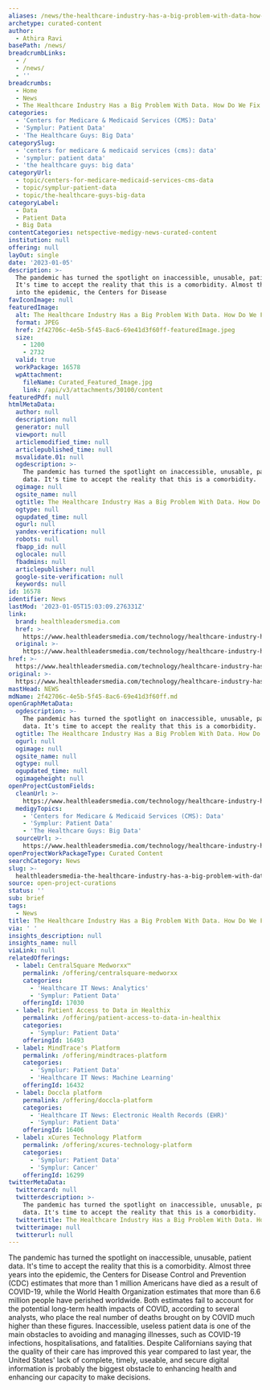 ```yaml
---
aliases: /news/the-healthcare-industry-has-a-big-problem-with-data-how-do-we-fix-it
archetype: curated-content
author:
  - Athira Ravi
basePath: /news/
breadcrumbLinks:
  - /
  - /news/
  - ''
breadcrumbs:
  - Home
  - News
  - The Healthcare Industry Has a Big Problem With Data. How Do We Fix It?
categories:
  - 'Centers for Medicare & Medicaid Services (CMS): Data'
  - 'Symplur: Patient Data'
  - 'The Healthcare Guys: Big Data'
categorySlug:
  - 'centers for medicare & medicaid services (cms): data'
  - 'symplur: patient data'
  - 'the healthcare guys: big data'
categoryUrl:
  - topic/centers-for-medicare-medicaid-services-cms-data
  - topic/symplur-patient-data
  - topic/the-healthcare-guys-big-data
categoryLabel:
  - Data
  - Patient Data
  - Big Data
contentCategories: netspective-medigy-news-curated-content
institution: null
offering: null
layOut: single
date: '2023-01-05'
description: >-
  The pandemic has turned the spotlight on inaccessible, unusable, patient data.
  It's time to accept the reality that this is a comorbidity. Almost three years
  into the epidemic, the Centers for Disease
favIconImage: null
featuredImage:
  alt: The Healthcare Industry Has a Big Problem With Data. How Do We Fix It?
  format: JPEG
  href: 2f42706c-4e5b-5f45-8ac6-69e41d3f60ff-featuredImage.jpeg
  size:
    - 1200
    - 2732
  valid: true
  workPackage: 16578
  wpAttachment:
    fileName: Curated_Featured_Image.jpg
    link: /api/v3/attachments/30100/content
featuredPdf: null
htmlMetaData:
  author: null
  description: null
  generator: null
  viewport: null
  articlemodified_time: null
  articlepublished_time: null
  msvalidate.01: null
  ogdescription: >-
    The pandemic has turned the spotlight on inaccessible, unusable, patient
    data. It's time to accept the reality that this is a comorbidity.
  ogimage: null
  ogsite_name: null
  ogtitle: The Healthcare Industry Has a Big Problem With Data. How Do We Fix It?
  ogtype: null
  ogupdated_time: null
  ogurl: null
  yandex-verification: null
  robots: null
  fbapp_id: null
  oglocale: null
  fbadmins: null
  articlepublisher: null
  google-site-verification: null
  keywords: null
id: 16578
identifier: News
lastMod: '2023-01-05T15:03:09.276331Z'
link:
  brand: healthleadersmedia.com
  href: >-
    https://www.healthleadersmedia.com/technology/healthcare-industry-has-big-problem-data-how-do-we-fix-it
  original: >-
    https://www.healthleadersmedia.com/technology/healthcare-industry-has-big-problem-data-how-do-we-fix-it
href: >-
  https://www.healthleadersmedia.com/technology/healthcare-industry-has-big-problem-data-how-do-we-fix-it
original: >-
  https://www.healthleadersmedia.com/technology/healthcare-industry-has-big-problem-data-how-do-we-fix-it
mastHead: NEWS
mdName: 2f42706c-4e5b-5f45-8ac6-69e41d3f60ff.md
openGraphMetaData:
  ogdescription: >-
    The pandemic has turned the spotlight on inaccessible, unusable, patient
    data. It's time to accept the reality that this is a comorbidity.
  ogtitle: The Healthcare Industry Has a Big Problem With Data. How Do We Fix It?
  ogurl: null
  ogimage: null
  ogsite_name: null
  ogtype: null
  ogupdated_time: null
  ogimageheight: null
openProjectCustomFields:
  cleanUrl: >-
    https://www.healthleadersmedia.com/technology/healthcare-industry-has-big-problem-data-how-do-we-fix-it
  medigyTopics:
    - 'Centers for Medicare & Medicaid Services (CMS): Data'
    - 'Symplur: Patient Data'
    - 'The Healthcare Guys: Big Data'
  sourceUrl: >-
    https://www.healthleadersmedia.com/technology/healthcare-industry-has-big-problem-data-how-do-we-fix-it
openProjectWorkPackageType: Curated Content
searchCategory: News
slug: >-
  healthleadersmedia-the-healthcare-industry-has-a-big-problem-with-data-how-do-we-fix-it
source: open-project-curations
status: ''
sub: brief
tags:
  - News
title: The Healthcare Industry Has a Big Problem With Data. How Do We Fix It?
via: ' '
insights_description: null
insights_name: null
viaLink: null
relatedOfferings:
  - label: CentralSquare Medworxx™
    permalink: /offering/centralsquare-medworxx
    categories:
      - 'Healthcare IT News: Analytics'
      - 'Symplur: Patient Data'
    offeringId: 17030
  - label: Patient Access to Data in Healthix
    permalink: /offering/patient-access-to-data-in-healthix
    categories:
      - 'Symplur: Patient Data'
    offeringId: 16493
  - label: MindTrace's Platform
    permalink: /offering/mindtraces-platform
    categories:
      - 'Symplur: Patient Data'
      - 'Healthcare IT News: Machine Learning'
    offeringId: 16432
  - label: Doccla platform
    permalink: /offering/doccla-platform
    categories:
      - 'Healthcare IT News: Electronic Health Records (EHR)'
      - 'Symplur: Patient Data'
    offeringId: 16406
  - label: xCures Technology Platform
    permalink: /offering/xcures-technology-platform
    categories:
      - 'Symplur: Patient Data'
      - 'Symplur: Cancer'
    offeringId: 16299
twitterMetaData:
  twittercard: null
  twitterdescription: >-
    The pandemic has turned the spotlight on inaccessible, unusable, patient
    data. It's time to accept the reality that this is a comorbidity.
  twittertitle: The Healthcare Industry Has a Big Problem With Data. How Do We Fix It?
  twitterimage: null
  twitterurl: null
---
```

<p>The pandemic has turned the spotlight on inaccessible, unusable, patient data. It's time to accept the reality that this is a comorbidity. Almost three years into the epidemic, the Centers for Disease Control and Prevention (CDC) estimates that more than 1 million Americans have died as a result of COVID-19, while the World Health Organization estimates that more than 6.6 million people have perished worldwide. Both estimates fail to account for the potential long-term health impacts of COVID, according to several analysts, who place the real number of deaths brought on by COVID much higher than these figures. Inaccessible, useless patient data is one of the main obstacles to avoiding and managing illnesses, such as COVID-19 infections, hospitalisations, and fatalities. Despite Californians saying that the quality of their care has improved this year compared to last year, the United States' lack of complete, timely, useable, and secure digital information is probably the biggest obstacle to enhancing health and enhancing our capacity to make decisions.</p>